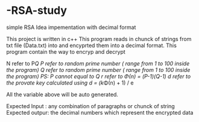 # -RSA-study
simple RSA Idea impementation with decimal format 

This project is written in c++ 
This program reads in chunck of strings from txt file (Data.txt) into and encyprted them into a decimal format.
This program contain the way to encryp and decrypt

N refer to P*Q
P refer to random prime number ( range from 1 to 100 inside the program)
Q refer to random prime number ( range from 1 to 100 inside the program) PS: P cannot equal to Q
r refer to Φ(n) = (P-1)(Q-1)
d refer to the provate key calculated using d = (k*Φ(n) + 1) / e

All the variable above will be auto generated.

Expected Input : any combination of paragraphs or chunck of string
Expected outpur: the decimal numbers which represent the encrypted data


